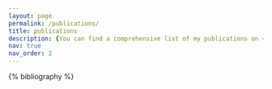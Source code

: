 ```yaml
---
layout: page
permalink: /publications/
title: publications
description: {You can find a comprehensive list of my publications on <a href="https://scholar.google.com/citations?user=LwrHomgAAAAJ&hl=zh-CN">Google Scholar</a>.}
nav: true
nav_order: 2
---
```


<!-- You can find a comprehensive list of my publications on <a href="https://scholar.google.com/citations?user=LwrHomgAAAAJ&hl=zh-CN">Google Scholar</a>. -->
<!-- _pages/publications.md -->
<div class="publications">

{% bibliography %}

</div>
